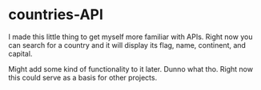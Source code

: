 # countries-API

I made this little thing to get myself more familiar with APIs. 
Right now you can search for a country and it will display its flag, name, continent, and capital.

Might add some kind of functionality to it later. Dunno what tho.
Right now this could serve as a basis for other projects.
